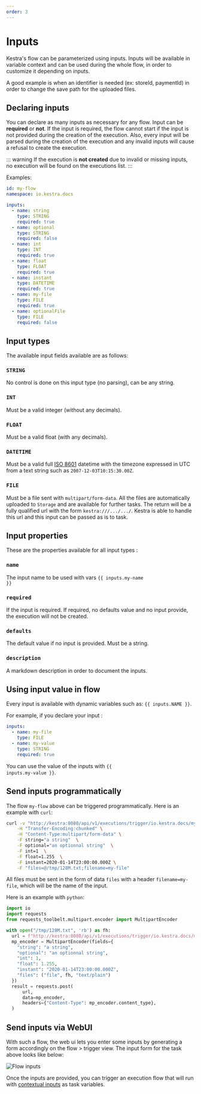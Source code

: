 ```yaml
---
order: 3
---
```

# Inputs

Kestra's flow can be parameterized using inputs. Inputs will be available in variable context and can be used during the whole flow, in order to customize it depending on inputs.

A good example is when an identifier is needed (ex: storeId, paymentId) in order to change the save path for the uploaded files.

## Declaring inputs

You can declare as many inputs as necessary for any flow. Input can be **required** or **not**.
If the input is required, the flow cannot start if the input is not provided during the creation of the execution.
Also, every input will be parsed during the creation of the execution and any invalid inputs will cause a refusal to create the execution.

::: warning
If the execution is **not created** due to invalid or missing inputs, no execution will be found on the executions list.
:::

Examples:
```yaml
id: my-flow
namespace: io.kestra.docs

inputs:
  - name: string
    type: STRING
    required: true
  - name: optional
    type: STRING
    required: false
  - name: int
    type: INT
    required: true
  - name: float
    type: FLOAT
    required: true
  - name: instant
    type: DATETIME
    required: true
  - name: my-file
    type: FILE
    required: true
  - name: optionalFile
    type: FILE
    required: false
```

## Input types
The available input fields available are as follows:

### `STRING`
No control is done on this input type (no parsing), can be any string.

### `INT`
Must be a valid integer (without any decimals).

### `FLOAT`
Must be a valid float (with any decimals).

### `DATETIME`
Must be a valid full [ISO 8601](https://en.wikipedia.org/wiki/ISO_8601) datetime with the timezone expressed in UTC from a text string such as
`2007-12-03T10:15:30.00Z`.

### `FILE`
Must be a file sent with `multipart/form-data`. All the files are automatically uploaded to `Storage` and are available for further tasks. The return will be a fully qualified url with the form `kestra:///.../.../`. Kestra is able to handle this url and this input can be passed as is to task.

## Input properties
These are the properties available for all input types :

### `name`
The input name to be used with vars <code v-pre>{{ inputs.my-name }}</code>


### `required`
If the input is required. If required, no defaults value and no input provide, the execution will not be created.

### `defaults`
The default value if no input is provided. Must be a string.

### `description`
A markdown description in order to document the inputs.


## Using input value in flow

Every input is available with dynamic variables such as: <code v-pre>{{ inputs.NAME }}</code>.

For example, if you declare your input :
```yaml
inputs:
  - name: my-file
    type: FILE
  - name: my-value
    type: STRING
    required: true
```

You can use the value of the inputs with <code v-pre>{{ inputs.my-value }}</code>.


## Send inputs programmatically
The flow `my-flow` above can be triggered programmatically. Here is an example with `curl`:
```bash
curl -v "http://kestra:8080/api/v1/executions/trigger/io.kestra.docs/my-flow" \
    -H "Transfer-Encoding:chunked" \
    -H "Content-Type:multipart/form-data" \
    -F string="a string"  \
    -F optional="an optionnal string"  \
    -F int=1  \
    -F float=1.255  \
    -F instant=2020-01-14T23:00:00.000Z \
    -F "files=@/tmp/128M.txt;filename=my-file"
```

All files must be sent in the form  of data `files` with a header `filename=my-file`, which will be the name of the input.

Here is an example with `python`:
```python
import io
import requests
from requests_toolbelt.multipart.encoder import MultipartEncoder

with open("/tmp/128M.txt", 'rb') as fh:
  url = f"http://kestra:8080/api/v1/executions/trigger/io.kestra.docs/my-flow"
  mp_encoder = MultipartEncoder(fields={
    "string": "a string",
    "optional": "an optionnal string",
    "int": 1,
    "float": 1.255,
    "instant": "2020-01-14T23:00:00.000Z",
    "files": ("file", fh, "text/plain")
  })
  result = requests.post(
      url,
      data=mp_encoder,
      headers={"Content-Type": mp_encoder.content_type},
  )
```

## Send inputs via WebUI
With such a flow, the web ui lets you enter some inputs by generating a form accordingly on the flow > trigger view. The input form for the task above looks like below:

![Flow inputs](./assets/inputs.jpg)

Once the inputs are provided, you can trigger an execution flow that will run with [contextual inputs](/docs/dynamic-fields) as task variables.
